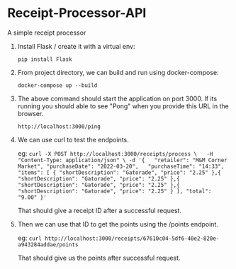 # Receipt-Processor-API

A simple receipt processor

1. Install Flask / create it with a virtual env:

   `pip install Flask`

2. From project directory, we can build and run using docker-compose:

   `docker-compose up --build`

3. The above command should start the application on port 3000. If its running you should able to see "Pong" when you provide this URL in the browser.

   `http://localhost:3000/ping`

4. We can use curl to test the endpoints.

   eg: `curl -X POST http://localhost:3000/receipts/process \  
   -H "Content-Type: application/json" \
   -d '{  
    "retailer": "M&M Corner Market",
   "purchaseDate": "2022-03-20",  
    "purchaseTime": "14:33",  
    "items": [
    {
    "shortDescription": "Gatorade",
    "price": "2.25"
    },{
    "shortDescription": "Gatorade",
   "price": "2.25"
   },{
   "shortDescription": "Gatorade",
   "price": "2.25"
   },{
   "shortDescription": "Gatorade",
   "price": "2.25"
   }
   ],
   "total": "9.00"
   }'`

   That should give a receipt ID after a successful request.

5. Then we can use that ID to get the points using the /points endpoint.

   eg: `curl http://localhost:3000/receipts/67610c04-5df6-40e2-820e-a943284addae/points`

   That should give us the points after successful request.

